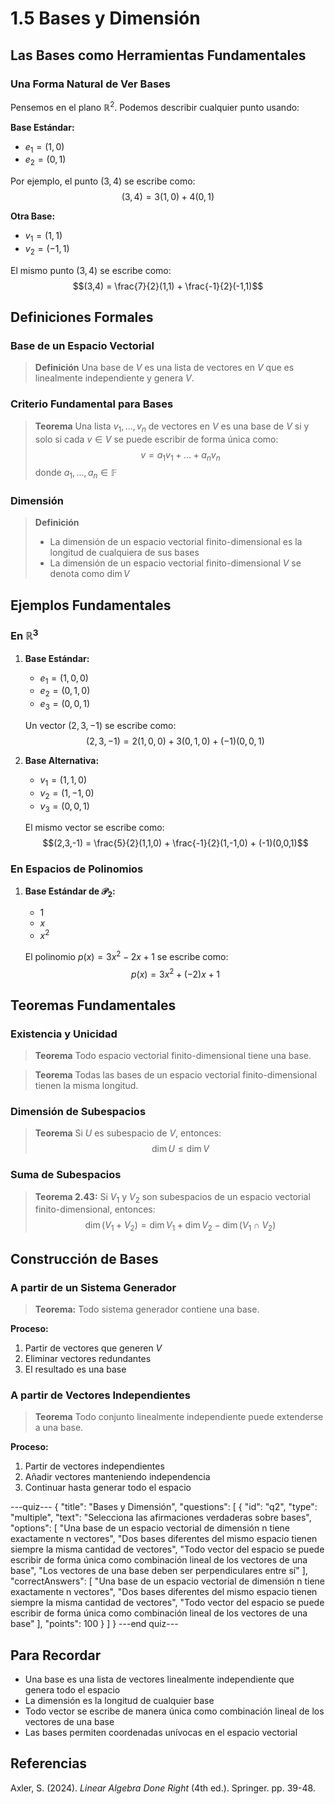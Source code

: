 # 1.5 Bases y Dimensión

## Las Bases como Herramientas Fundamentales

### Una Forma Natural de Ver Bases

Pensemos en el plano $\mathbb{R}^2$. Podemos describir cualquier punto usando:

**Base Estándar:**
- $e_1 = (1,0)$
- $e_2 = (0,1)$

Por ejemplo, el punto $(3,4)$ se escribe como:
$$(3,4) = 3(1,0) + 4(0,1)$$

**Otra Base:**
- $v_1 = (1,1)$
- $v_2 = (-1,1)$

El mismo punto $(3,4)$ se escribe como:
$$(3,4) = \frac{7}{2}(1,1) + \frac{-1}{2}(-1,1)$$

## Definiciones Formales

### Base de un Espacio Vectorial

> **Definición** Una base de $V$ es una lista de vectores en $V$ que es linealmente independiente y genera $V$.

### Criterio Fundamental para Bases

> **Teorema** Una lista $v_1,...,v_n$ de vectores en $V$ es una base de $V$ si y solo si cada $v \in V$ se puede escribir de forma única como:
> $$v = a_1v_1 + ... + a_nv_n$$
> donde $a_1,...,a_n \in \mathbb{F}$

### Dimensión

> **Definición** 
> - La dimensión de un espacio vectorial finito-dimensional es la longitud de cualquiera de sus bases
> - La dimensión de un espacio vectorial finito-dimensional $V$ se denota como $\dim V$

## Ejemplos Fundamentales

### En $\mathbb{R}^3$

1. **Base Estándar:**
   - $e_1 = (1,0,0)$
   - $e_2 = (0,1,0)$
   - $e_3 = (0,0,1)$

   Un vector $(2,3,-1)$ se escribe como:
   $$(2,3,-1) = 2(1,0,0) + 3(0,1,0) + (-1)(0,0,1)$$

2. **Base Alternativa:**
   - $v_1 = (1,1,0)$
   - $v_2 = (1,-1,0)$
   - $v_3 = (0,0,1)$

   El mismo vector se escribe como:
   $$(2,3,-1) = \frac{5}{2}(1,1,0) + \frac{-1}{2}(1,-1,0) + (-1)(0,0,1)$$

### En Espacios de Polinomios

1. **Base Estándar de $\mathcal{P}_2$:**
   - $1$
   - $x$
   - $x^2$

   El polinomio $p(x) = 3x^2 - 2x + 1$ se escribe como:
   $$p(x) = 3x^2 + (-2)x + 1$$

## Teoremas Fundamentales

### Existencia y Unicidad

> **Teorema** Todo espacio vectorial finito-dimensional tiene una base.

> **Teorema** Todas las bases de un espacio vectorial finito-dimensional tienen la misma longitud.

### Dimensión de Subespacios

> **Teorema** Si $U$ es subespacio de $V$, entonces:
> $$\dim U \leq \dim V$$

### Suma de Subespacios

> **Teorema 2.43:** Si $V_1$ y $V_2$ son subespacios de un espacio vectorial finito-dimensional, entonces:
> $$\dim(V_1 + V_2) = \dim V_1 + \dim V_2 - \dim(V_1 \cap V_2)$$

## Construcción de Bases

### A partir de un Sistema Generador
> **Teorema:** Todo sistema generador contiene una base.

**Proceso:**
1. Partir de vectores que generen $V$
2. Eliminar vectores redundantes
3. El resultado es una base

### A partir de Vectores Independientes
> **Teorema** Todo conjunto linealmente independiente puede extenderse a una base.

**Proceso:**
1. Partir de vectores independientes
2. Añadir vectores manteniendo independencia
3. Continuar hasta generar todo el espacio

---quiz---
{
"title": "Bases y Dimensión",
"questions": [
{
"id": "q2",
"type": "multiple",
"text": "Selecciona las afirmaciones verdaderas sobre bases",
"options": [
"Una base de un espacio vectorial de dimensión n tiene exactamente n vectores",
"Dos bases diferentes del mismo espacio tienen siempre la misma cantidad de vectores",
"Todo vector del espacio se puede escribir de forma única como combinación lineal de los vectores de una base",
"Los vectores de una base deben ser perpendiculares entre sí"
],
"correctAnswers": [
"Una base de un espacio vectorial de dimensión n tiene exactamente n vectores",
"Dos bases diferentes del mismo espacio tienen siempre la misma cantidad de vectores",
"Todo vector del espacio se puede escribir de forma única como combinación lineal de los vectores de una base"
],
"points": 100
}
]
}
---end quiz---

## Para Recordar
- Una base es una lista de vectores linealmente independiente que genera todo el espacio
- La dimensión es la longitud de cualquier base
- Todo vector se escribe de manera única como combinación lineal de los vectores de una base
- Las bases permiten coordenadas unívocas en el espacio vectorial

## Referencias
Axler, S. (2024). *Linear Algebra Done Right* (4th ed.). Springer. pp. 39-48.